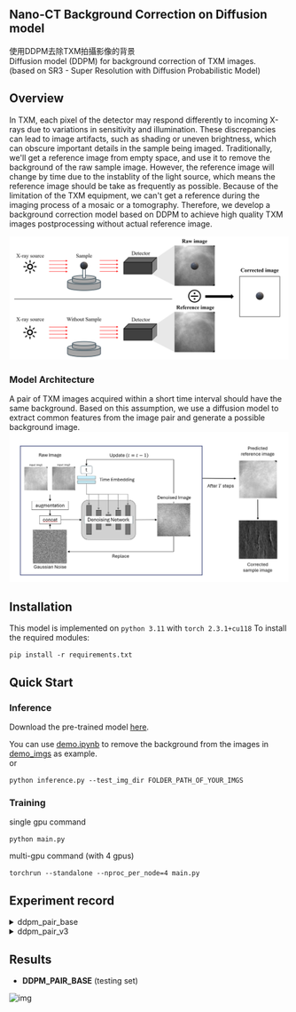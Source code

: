 ## Nano-CT Background Correction on Diffusion model

使用DDPM去除TXM拍攝影像的背景  
Diffusion model (DDPM) for background correction of TXM images.  
(based on SR3 - Super Resolution with Diffusion Probabilistic Model)

## Overview  

In TXM, each pixel of the detector may respond differently to incoming X-rays due to variations in sensitivity and illumination. These discrepancies can lead to image artifacts, such as shading or uneven brightness, which can obscure important details in the sample being imaged. Traditionally, we'll get a reference image from empty space, and use it to remove the background of the raw sample image. However, the reference image will change by time due to the instablity of the light source, which means the reference image should be take as frequently as possible. Because of the limitation of the TXM equipment, we can't get a reference during the imaging process of a mosaic or a tomography. Therefore, we develop a background correction model based on DDPM to achieve high quality TXM images postprocessing without actual reference image.  

![img](figs/background_correction.png)

### Model Architecture 

A pair of TXM images acquired within a short time interval should have the same background. Based on this assumption, we use a diffusion model to extract common features from the image pair and generate a possible background image.
![img](figs/architecture.png)

## Installation  

This model is implemented on `python 3.11` with `torch 2.3.1+cu118` 
To install the required modules:  
```
pip install -r requirements.txt
```

## Quick Start  

### Inference

Download the pre-trained model [here]().

You can use [demo.ipynb](demo.ipynb) to remove the background from the images in [demo_imgs](demo_imgs) as example.  
or  
```
python inference.py --test_img_dir FOLDER_PATH_OF_YOUR_IMGS
```

### Training

single gpu command
```
python main.py
```

multi-gpu command (with 4 gpus) 
```
torchrun --standalone --nproc_per_node=4 main.py
```

## Experiment record  

<details>
<summary>ddpm_pair_base</summary>
模型結構使用較高的channels數及較低的深度，DDPM的參數則用原論文的設定。而且`uncon_ratio`一定要至少設到0.5以上，不然產生出來的reference會很容易抓到樣本的特徵。
</details>

<details>
<summary>ddpm_pair_v3</summary>
增加了模型深度並砍了channel數，同時在數據的augmentation流程多了亮度及對比的變化性，所有的數據統一除以15000當做normalize。但是數據的處理有瑕疵，一方面是圖像之間的數值差距偏大，以及部份訓練數據在resize的過程遭到汙染，因此這個版本的預測效果不穩定。
</details>

## Results

* **DDPM_PAIR_BASE** (testing set)  
  
![img](figs/ddpm_pair_base.png)